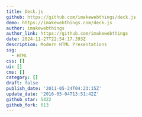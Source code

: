 ```yaml
---
title: Deck.js
github: https://github.com/imakewebthings/deck.js
demo: https://imakewebthings.com/deck.js
author: imakewebthings
author_link: https://github.com/imakewebthings
date: 2024-11-27T22:54:17.393Z
description: Modern HTML Presentations
ssg:
  - HTML
css: []
ui: []
cms: []
category: []
draft: false
publish_date: '2011-05-24T04:23:15Z'
update_date: '2016-05-04T13:51:42Z'
github_star: 5422
github_fork: 613
---
```

